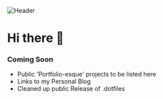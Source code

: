 ![Header](https://media.giphy.com/media/FqdGGgugkC4Xm/giphy.gif)
# Hi there 👋

### Coming Soon
- Public 'Portfolio-esque' projects to be listed here
- Links to my Personal Blog
- Cleaned up public Release of .dotfiles

<!--
**HamishFleming/HamishFleming** is a ✨ _special_ ✨ repository because its `README.md` (this file) appears on your GitHub profile.

Here are some ideas to get you started:

- 🔭 I’m currently working on ...
- 🌱 I’m currently learning ...
- 👯 I’m looking to collaborate on ...
- 🤔 I’m looking for help with ...
- 💬 Ask me about ...
- 📫 How to reach me: ...
- 😄 Pronouns: ...
- ⚡ Fun fact: ...
-->
